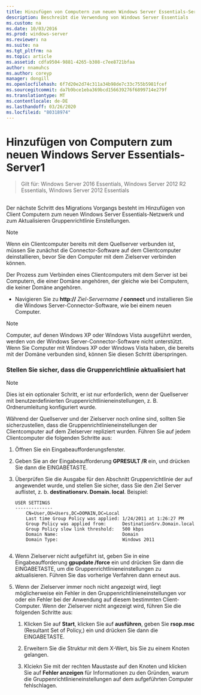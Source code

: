```yaml
---
title: Hinzufügen von Computern zum neuen Windows Server Essentials-Server1
description: Beschreibt die Verwendung von Windows Server Essentials
ms.custom: na
ms.date: 10/03/2016
ms.prod: windows-server
ms.reviewer: na
ms.suite: na
ms.tgt_pltfrm: na
ms.topic: article
ms.assetid: cdfa9504-9881-4265-b308-c7ee8721bfaa
author: nnamuhcs
ms.author: coreyp
manager: dongill
ms.openlocfilehash: 6f7d20e2d74c311a34b98de7c33c755b5981fcef
ms.sourcegitcommit: da7b9bce1eba369bcd156639276f6899714e279f
ms.translationtype: MT
ms.contentlocale: de-DE
ms.lasthandoff: 03/26/2020
ms.locfileid: "80318974"
---
```

# <a name="join-computers-to-the-new-windows-server-essentials-server1"></a>Hinzufügen von Computern zum neuen Windows Server Essentials-Server1

>Gilt für: Windows Server 2016 Essentials, Windows Server 2012 R2 Essentials, Windows Server 2012 Essentials

##  <a name="BKMK_JoinComputers"></a>   
 Der nächste Schritt des Migrations Vorgangs besteht im Hinzufügen von Client Computern zum neuen Windows Server Essentials-Netzwerk und zum Aktualisieren Gruppenrichtlinie Einstellungen.  
  
> [!NOTE]
>  Wenn ein Clientcomputer bereits mit dem Quellserver verbunden ist, müssen Sie zunächst die Connector-Software auf dem Clientcomputer deinstallieren, bevor Sie den Computer mit dem Zielserver verbinden können.  
  
 Der Prozess zum Verbinden eines Clientcomputers mit dem Server ist bei Computern, die einer Domäne angehören, der gleiche wie bei Computern, die keiner Domäne angehören.  
  
- Navigieren Sie zu **http://** <em>Ziel-Servername</em> **/ connect** und installieren Sie die Windows Server-Connector-Software, wie bei einem neuen Computer.  
  
> [!NOTE]
>  Computer, auf denen Windows XP oder Windows Vista ausgeführt werden, werden von der Windows Server-Connector-Software nicht unterstützt. Wenn Sie Computer mit Windows XP oder Windows Vista haben, die bereits mit der Domäne verbunden sind, können Sie diesen Schritt überspringen.  
  
### <a name="ensure-that-group-policy-has-updated"></a>Stellen Sie sicher, dass die Gruppenrichtlinie aktualisiert hat  
  
> [!NOTE]
>  Dies ist ein optionaler Schritt, er ist nur erforderlich, wenn der Quellserver mit benutzerdefinierten Gruppenrichtlinieneinstellungen, z. B. Ordnerumleitung konfiguriert wurde.  
  
 Während der Quellserver und der Zielserver noch online sind, sollten Sie sicherzustellen, dass die Gruppenrichtlinieneinstellungen der Clientcomputer auf dem Zielserver repliziert wurden. Führen Sie auf jedem Clientcomputer die folgenden Schritte aus:  
  
1.  Öffnen Sie ein Eingabeaufforderungsfenster.  
  
2.  Geben Sie an der Eingabeaufforderung **GPRESULT /R** ein, und drücken Sie dann die EINGABETASTE.  
  
3.  Überprüfen Sie die Ausgabe für den Abschnitt Gruppenrichtlinie der auf angewendet wurde, und stellen Sie sicher, dass Sie den Ziel Server auflistet, z. b. **destinationsrv. Domain. local**. Beispiel:  
  
    ```  
    USER SETTINGS  
    --------------  
        CN=User,OU=Users,DC=DOMAIN,DC=Local  
        Last time Group Policy was applied: 1/24/2011 at 1:26:27 PM  
        Group Policy was applied from:      DestinationSrv.Domain.local  
        Group Policy slow link threshold:   500 kbps  
        Domain Name:                        Domain  
        Domain Type:                        Windows 2011  
  
    ```  
  
4.  Wenn Zielserver nicht aufgeführt ist, geben Sie in eine Eingabeaufforderung **gpupdate /force** ein und drücken Sie dann die EINGABETASTE, um die Gruppenrichtlinieneinstellungen zu aktualisieren. Führen Sie das vorherige Verfahren dann erneut aus.  
  
5.  Wenn der Zielserver immer noch nicht angezeigt wird, liegt möglicherweise ein Fehler in den Gruppenrichtlinieneinstellungen vor oder ein Fehler bei der Anwendung auf diesem bestimmten Client-Computer. Wenn der Zielserver nicht angezeigt wird, führen Sie die folgenden Schritte aus:  
  
    1.  Klicken Sie auf **Start**, klicken Sie auf **ausführen**, geben Sie **rsop.msc** (Resultant Set of Policy,) ein und drücken Sie dann die EINGABETASTE.  
  
    2.  Erweitern Sie die Struktur mit dem X-Wert, bis Sie zu einem Knoten gelangen.  
  
    3.  Klciekn Sie mit der rechten Maustaste auf den Knoten und klicken Sie auf **Fehler anzeigen** für Informationen zu den Gründen, warum die Gruppenrichtlinieneinstellungen auf dem aufgeführten Computer fehlschlagen.
